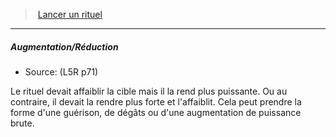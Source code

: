 ﻿---
!Generic
Id: l5r_rituals_hd.md#augmentationréduction
ParentLink: l5r_rituals_hd.md#lancer-un-rituel
Name: Augmentation/Réduction
ParentName: Lancer un rituel
NameLevel: 5
Source: (L5R p71)
Attributes: {}
---
> [Lancer un rituel](hd_l5r_rituals.md)

---

##### Augmentation/Réduction

- Source: (L5R p71)

Le rituel devait affaiblir la cible mais il la rend plus puissante. Ou au contraire, il devait la rendre plus forte et l'affaiblit. Cela peut prendre la forme d'une guérison, de dégâts ou d'une augmentation de puissance brute.

